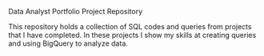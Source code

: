 Data Analyst Portfolio Project Repository

This repository holds a collection of SQL codes and queries from projects that I have completed. 
In these projects I show my skills at creating queries and using BigQuery to analyze data.

